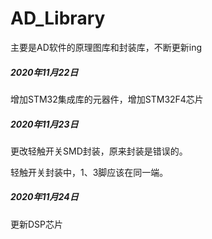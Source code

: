 # AD_Library
主要是AD软件的原理图库和封装库，不断更新ing





##### 2020年11月22日

增加STM32集成库的元器件，增加STM32F4芯片



##### 2020年11月23日

更改轻触开关SMD封装，原来封装是错误的。

轻触开关封装中，1、3脚应该在同一端。



##### 2020年11月24日

更新DSP芯片


